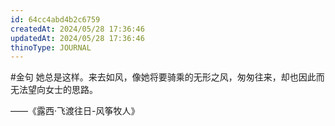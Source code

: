 ```yaml
---
id: 64cc4abd4b2c6759
createdAt: 2024/05/28 17:36:46
updatedAt: 2024/05/28 17:36:46
thinoType: JOURNAL
---
```

#金句 她总是这样。来去如风，像她将要骑乘的无形之风，匆匆往来，却也因此而无法望向女士的思路。

——《露西·飞渡往日-风筝牧人》